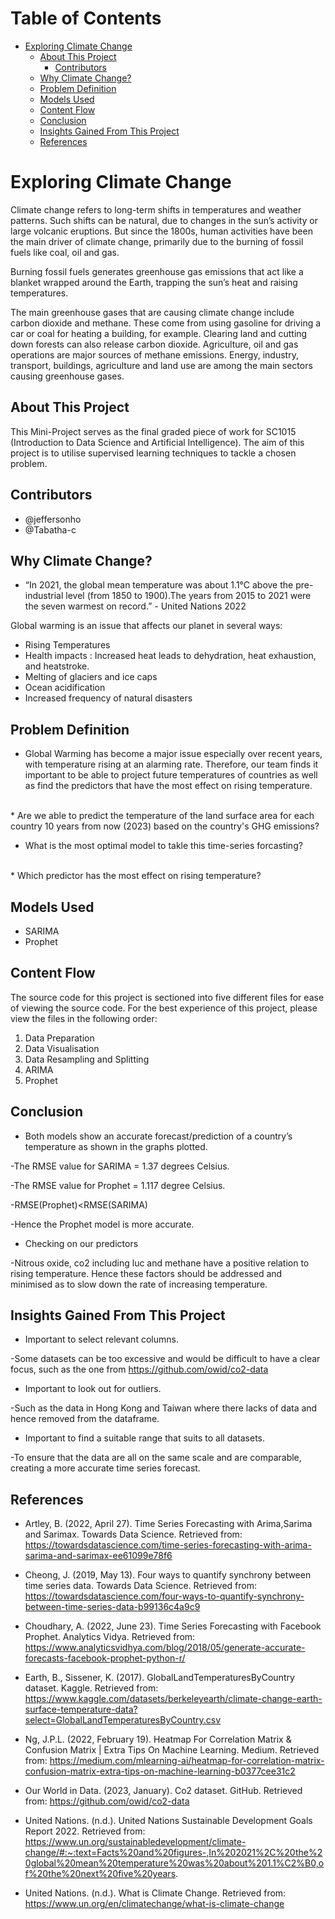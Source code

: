 <h1>Table of Contents<span class="tocSkip"></span></h1>
<div class="toc"><ul class="toc-item"><li><span><a href="#Exploring-Climate-Change" data-toc-modified-id="Exploring-Climate-Change-1">Exploring Climate Change</a></span><ul class="toc-item"><li><span><a href="#About-This-Project" data-toc-modified-id="About-This-Project-1.1">About This Project</a></span><ul class="toc-item"><li><span><a href="#Contributors" data-toc-modified-id="Contributors-1.1.1">Contributors</a></span></li></ul></li><li><span><a href="#Why-Climate-Change?" data-toc-modified-id="Why-Climate-Change?-1.2">Why Climate Change?</a></span></li><li><span><a href="#Problem-Definition" data-toc-modified-id="Problem-Definition-1.3">Problem Definition</a></span></li><li><span><a href="#Models-Used" data-toc-modified-id="Models-Used-1.4">Models Used</a></span></li><li><span><a href="#Content-Flow" data-toc-modified-id="Content-Flow-1.5">Content Flow</a></span></li><li><span><a href="#Conclusion" data-toc-modified-id="Conclusion-1.6">Conclusion</a></span></li><li><span><a href="#Insights-Gained-From-This-Project" data-toc-modified-id="Insights-Gained-From-This-Project-1.7">Insights Gained From This Project</a></span></li><li><span><a href="#References" data-toc-modified-id="References-1.8">References</a></span></li></ul></li></ul></div>

# Exploring Climate Change

Climate change refers to long-term shifts in temperatures and weather patterns. Such shifts can be natural, due to changes in the sun’s activity or large volcanic eruptions. But since the 1800s, human activities have been the main driver of climate change, primarily due to the burning of fossil fuels like coal, oil and gas.

Burning fossil fuels generates greenhouse gas emissions that act like a blanket wrapped around the Earth, trapping the sun’s heat and raising temperatures.

The main greenhouse gases that are causing climate change include carbon dioxide and methane. These come from using gasoline for driving a car or coal for heating a building, for example. Clearing land and cutting down forests can also release carbon dioxide. Agriculture, oil and gas operations are major sources of methane emissions. Energy, industry, transport, buildings, agriculture and land use are among the main sectors causing greenhouse gases.

## About This Project
This Mini-Project serves as the final graded piece of work for SC1015 (Introduction to Data Science and Artificial Intelligence). The aim of this project is to utilise supervised learning techniques to tackle a chosen problem.

## Contributors
- @jeffersonho
- @Tabatha-c

## Why Climate Change?
* “In 2021, the global mean temperature was about 1.1°C above the pre-industrial level (from 1850 to 1900).The years from 2015 to 2021 were the seven warmest on record.” - United Nations 2022

Global warming is an issue that affects our planet in several ways:

- Rising Temperatures
- Health impacts : Increased heat leads to dehydration, heat exhaustion, and heatstroke.
- Melting of glaciers and ice caps
- Ocean acidification
- Increased frequency of natural disasters



## Problem Definition
* Global Warming has become a major issue especially over recent years, with temperature rising at an alarming rate. Therefore, our team finds it important to be able to project future temperatures of countries as well as find the predictors that have the most effect on rising temperature. 
<br>
* Are we able to predict the temperature of the land surface area for each country 10 years from now (2023) based on the country's GHG emissions?
<br>

* What is the most optimal model to takle this time-series forcasting?
<br>
* Which predictor has the most effect on rising temperature?

## Models Used
* SARIMA
* Prophet

## Content Flow
The source code for this project is sectioned into five different files for ease of viewing the source code. For the best experience of this project, please view the files in the following order:
1. Data Preparation
2. Data Visualisation
3. Data Resampling and Splitting
4. ARIMA
5. Prophet

## Conclusion
* Both models show an accurate forecast/prediction of a country’s temperature as shown in the graphs plotted.

-The RMSE value for SARIMA = 1.37 degrees Celsius.

-The RMSE value for Prophet = 1.117 degree Celsius.

-RMSE(Prophet)<RMSE(SARIMA)

-Hence the Prophet model is more accurate.

* Checking on our predictors

-Nitrous oxide, co2 including luc and methane have a positive relation to rising temperature. Hence these factors should be addressed and minimised as to slow down the rate of increasing temperature.


## Insights Gained From This Project
* Important to select relevant columns.

-Some datasets can be too excessive and would be difficult to have a clear focus, such as the one from https://github.com/owid/co2-data

* Important to look out for outliers. 

-Such as the data in Hong Kong and Taiwan where there lacks of data and hence removed from the dataframe.

* Important to find a suitable range that suits to all datasets.

-To ensure that the data are all on the same scale and are comparable, creating a more accurate time series forecast.


## References
* Artley, B. (2022, April 27). Time Series Forecasting with Arima,Sarima and Sarimax. Towards Data Science. Retrieved from: 
https://towardsdatascience.com/time-series-forecasting-with-arima-sarima-and-sarimax-ee61099e78f6

* Cheong, J. (2019, May 13). Four ways to quantify synchrony between time series data. Towards Data Science. Retrieved from: https://towardsdatascience.com/four-ways-to-quantify-synchrony-between-time-series-data-b99136c4a9c9

* Choudhary, A. (2022, June 23). Time Series Forecasting with Facebook Prophet. Analytics Vidya. Retrieved from:
https://www.analyticsvidhya.com/blog/2018/05/generate-accurate-forecasts-facebook-prophet-python-r/

* Earth, B., Sissener, K. (2017). GlobalLandTemperaturesByCountry dataset. Kaggle. Retrieved from:
https://www.kaggle.com/datasets/berkeleyearth/climate-change-earth-surface-temperature-data?select=GlobalLandTemperaturesByCountry.csv

* Ng, J.P.L. (2022, February 19). Heatmap For Correlation Matrix & Confusion Matrix | Extra Tips On Machine Learning. Medium. Retrieved from: https://medium.com/mlearning-ai/heatmap-for-correlation-matrix-confusion-matrix-extra-tips-on-machine-learning-b0377cee31c2

* Our World in Data. (2023, January). Co2 dataset. GitHub. Retrieved from: https://github.com/owid/co2-data

* United Nations. (n.d.). United Nations Sustainable Development Goals Report 2022. Retrieved from:
https://www.un.org/sustainabledevelopment/climate-change/#:~:text=Facts%20and%20figures-,In%202021%2C%20the%20global%20mean%20temperature%20was%20about%201.1%C2%B0,of%20the%20next%20five%20years.

* United Nations. (n.d.). What is Climate Change. Retrieved from: https://www.un.org/en/climatechange/what-is-climate-change


